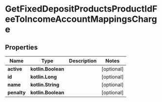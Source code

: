
# GetFixedDepositProductsProductIdFeeToIncomeAccountMappingsCharge

## Properties
| Name | Type | Description | Notes |
| ------------ | ------------- | ------------- | ------------- |
| **active** | **kotlin.Boolean** |  |  [optional] |
| **id** | **kotlin.Long** |  |  [optional] |
| **name** | **kotlin.String** |  |  [optional] |
| **penalty** | **kotlin.Boolean** |  |  [optional] |



